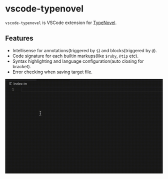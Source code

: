 # vscode-typenovel

`vscode-typenovel` is VSCode extension for [TypeNovel](https://github.com/tategakibunko/TypeNovel).

## Features

- Intellisense for annotations(triggered by `$`) and blocks(triggered by `@`).
- Code signature for each builtin markups(like `$ruby`, `@tip` etc).
- Syntax highlighting and language configuration(auto closing for bracket).
- Error checking when saving target file.

![capture](https://github.com/tategakibunko/vscode-typenovel/blob/master/images/capture.gif)
